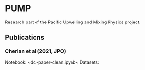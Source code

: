 # PUMP

Research part of the Pacific Upwelling and Mixing Physics project.

## Publications

### Cherian et al (2021, JPO)
Notebook: ~dcl-paper-clean.ipynb~
Datasets:
